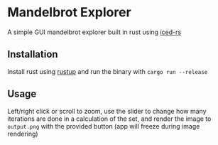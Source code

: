 # Mandelbrot Explorer
A simple GUI mandelbrot explorer built in rust using [iced-rs](https://github.com/iced-rs/iced)
## Installation
Install rust using [rustup](https://rustup.rs) and run the binary with `cargo run --release`
## Usage
Left/right click or scroll to zoom, use the slider to change how many iterations are done in a calculation of the set,
and render the image to `output.png` with the provided button (app will freeze during image rendering)